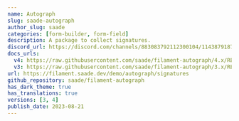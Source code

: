```yaml
---
name: Autograph
slug: saade-autograph
author_slug: saade
categories: [form-builder, form-field]
description: A package to collect signatures.
discord_url: https://discord.com/channels/883083792112300104/1143879187376115806
docs_urls:
  v4: https://raw.githubusercontent.com/saade/filament-autograph/4.x/README.md
  v3: https://raw.githubusercontent.com/saade/filament-autograph/3.x/README.md
url: https://filament.saade.dev/demo/autograph/signatures
github_repository: saade/filament-autograph
has_dark_theme: true
has_translations: true
versions: [3, 4]
publish_date: 2023-08-21
---
```

